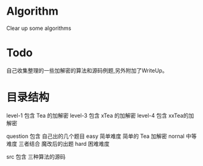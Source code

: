 # Algorithm
Clear up some algorithms 

# Todo

自己收集整理的一些加解密的算法和源码例题,另外附加了WriteUp。

# 目录结构

level-1 包含 Tea 的加解密
level-3 包含 xTea 的加解密
level-4 包含 xxTea的加解密

question    包含    自己出的几个题目
    easy    简单难度    简单的 Tea 加解密
    nornal  中等难度    三者结合 魔改后的出题
    hard    困难难度
    
src     包含 三种算法的源码